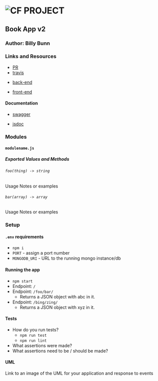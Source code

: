![CF](http://i.imgur.com/7v5ASc8.png) PROJECT
=================================================

<!-- LINKS -->
<!-- Replace the link for each in brackets below -->
<!-- PR (working into submission) -->
[1]: http://xyz.com
<!-- travis build -->
[2]: https://www.travis-ci.com/YOUR_ORG_NAME/REPO_NAME
<!-- back-end -->
[3]: http://xyz.com
<!-- front-end -->
[4]: http://xyz.com
<!-- swagger -->
[5]: http://xyz.com
<!-- jsdoc-->
[6]: heroku-link/docs 

## Book App v2

### Author: Billy Bunn

### Links and Resources
* [PR][1]
* [travis][2]
<!-- (when applicable) -->
* [back-end][3]
<!-- (when applicable) -->
* [front-end][4]

#### Documentation
<!-- API assignments only -->
* [swagger][5]
<!-- (All assignments) -->
* [jsdoc][6]

### Modules
#### `modulename.js`
##### Exported Values and Methods

###### `foo(thing) -> string`
<!-- If you finished everything, you should be able to copy/paste the lab requirements and put them in present tense. -->
Usage Notes or examples

###### `bar(array) -> array`
Usage Notes or examples

### Setup
#### `.env` requirements
* `npm i`
* `PORT` - assign a port number
* `MONGODB_URI` - URL to the running mongo instance/db


#### Running the app
* `npm start`
* Endpoint: `/`
* Endpoint: `/foo/bar/`
  * Returns a JSON object with abc in it.
* Endpoint: `/bing/zing/`
  * Returns a JSON object with xyz in it.
  
#### Tests
* How do you run tests?
  * `npm run test`
  * `npm run lint`
* What assertions were made?
* What assertions need to be / should be made?

#### UML
Link to an image of the UML for your application and response to events
